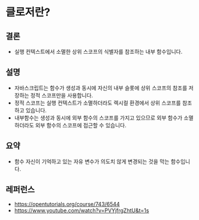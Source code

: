 # 클로저란?

## 결론

- 실행 컨텍스트에서 소멸한 상위 스코프의 식별자를 참조하는 내부 함수입니다.

## 설명

- 자바스크립트는 함수가 생성과 동시에 자신의 내부 슬롯에 상위 스코프의 참조를 저장하는 정적 스코프만을 사용합니다.
- 정적 스코프는 실행 컨텍스트가 소멸하더라도 렉시컬 환경에서 상위 스코프를 참조하고 있습니다.
- 내부함수는 생성과 동시에 외부 함수의 스코프를 가지고 있으므로 외부 함수가 소멸하더라도 외부 함수의 스코프에 접근할 수 있습니다.

## 요약

- 함수 자신이 기억하고 있는 자유 변수가 의도치 않게 변경되는 것을 막는 함수입니다.

## 레퍼런스

- https://opentutorials.org/course/743/6544
- https://www.youtube.com/watch?v=PVYjfrgZhtU&t=1s
